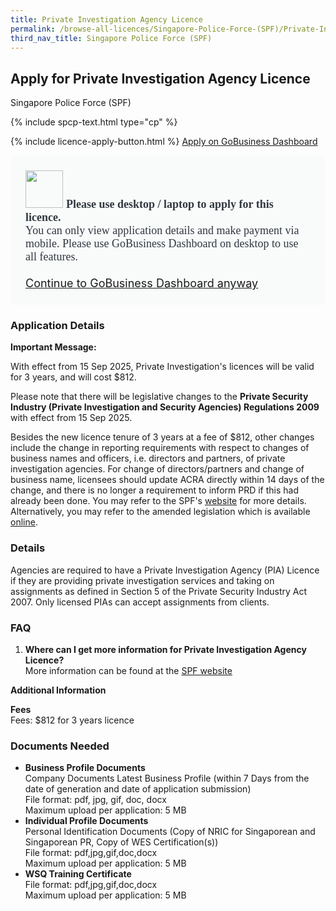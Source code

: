 ```yaml
---
title: Private Investigation Agency Licence
permalink: /browse-all-licences/Singapore-Police-Force-(SPF)/Private-Investigation-Agency-Licence
third_nav_title: Singapore Police Force (SPF)
---
```


## Apply for Private Investigation Agency Licence

Singapore Police Force (SPF)

{% include spcp-text.html type="cp" %}

{% include licence-apply-button.html %}
<a class="btn" id = "desktopNotice" href="https://dashboard.gobusiness.gov.sg/task-details/private-investigation-agency" target="_blank" rel="noopener">Apply on GoBusiness Dashboard</a>
<div id = "mobileNotice" style="background: #F9FAFA; border-radius: 5px; width: auto; height: auto; padding: 24px 24px; font-size: 18px; color: #313840;">
<img src="/images/laptop.svg" alt="" style="height: 60px; width: 60px; margin-left: 0px;">
<span style="font-weight: bold; font-family: hknova-bold; font-size: 18px; ">Please use desktop / laptop to apply for this licence.</span><br>
<span style="font-family: hknova-regular;">You can only view application details and make payment via mobile. Please use GoBusiness Dashboard on desktop to use all features.</span><br><br>
<a id="mobileNotice" href="https://dashboard.gobusiness.gov.sg/task-details/private-investigation-agency" target="_blank" rel="noopener">Continue to GoBusiness Dashboard anyway</a>
</div>

<H3>Application Details</H3>

<p><strong>Important Message:</strong></p>
<p>With effect from 15 Sep 2025, Private Investigation's licences will be valid for 3 years, and will cost $812.</p>
<p>Please note that there will be legislative changes to the <strong>Private Security Industry (Private Investigation and Security Agencies) Regulations 2009</strong> with effect from 15 Sep 2025.</p>
<p>Besides the new licence tenure of 3 years at a fee of $812, other changes include the change in reporting requirements with respect to changes of business names and officers, i.e. directors and partners, of private investigation agencies. For change of directors/partners and change of business name, licensees should update ACRA directly within 14 days of the change, and there is no longer a requirement to inform PRD if this had already been done. You may refer to the SPF's <a href="https://www.police.gov.sg/e-Services/Police-Licences/Private-Investigation-Agency-Licence" target="_blank" rel="noopener">website</a> for more details. Alternatively, you may refer to the amended legislation which is available <a href="https://sso.agc.gov.sg/" target="_blank" rel="noopener">online</a>.</p>

<h3>Details</h3>
<p>Agencies are required to have a Private Investigation Agency (PIA) Licence if they are providing private investigation services and taking on assignments as defined in Section 5 of the Private Security Industry Act 2007. Only licensed PIAs can accept assignments from clients.</p>

<h3>FAQ</h3>
<ol>
    <li>
        <strong>Where can I get more information for Private Investigation Agency Licence?</strong>
        <br>More information can be found at the <a href="https://www.police.gov.sg/e-Services/Police-Licences/Private-Investigation-Agency-Licence" target="_blank" rel="noopener">SPF website</a>
    </li>
</ol>

<strong>Additional Information</strong>

<p>
    <strong>Fees</strong>
    <br>Fees: $812 for 3 years licence
</p>

<H3>Documents Needed</H3>

<ul>
    <li>
        <strong>Business Profile Documents</strong>
        <br>Company Documents Latest Business Profile (within 7 Days from the date of generation and date of application submission)
        <br>File format: pdf, jpg, gif, doc, docx<br>Maximum upload per application: 5 MB
    </li>
    <li>
        <strong>Individual Profile Documents</strong>
        <br>Personal Identification Documents (Copy of NRIC for Singaporean and Singaporean PR, Copy of WES Certification(s))
        <br>File format: pdf,jpg,gif,doc,docx<br>Maximum upload per application: 5 MB
    </li>
    <li>
        <strong>WSQ Training Certificate</strong>
        <br>File format: pdf,jpg,gif,doc,docx
        <br>Maximum upload per application: 5 MB
    </li>
</ul>

